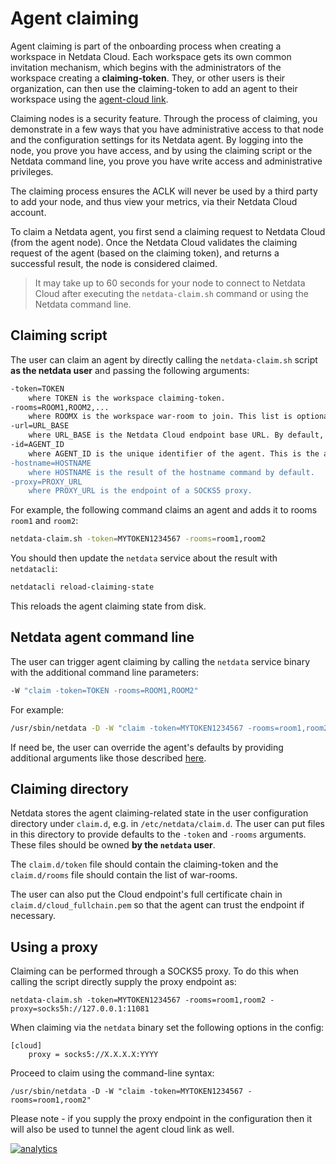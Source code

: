 <!--
---
title: "Agent claiming"
description: 
date: 2020-03-18
custom_edit_url: https://github.com/netdata/netdata/edit/master/claim/README.md
---
-->

# Agent claiming

Agent claiming is part of the onboarding process when creating a workspace in Netdata Cloud. Each workspace gets its own
common invitation mechanism, which begins with the administrators of the workspace creating a **claiming-token**. They,
or other users is their organization, can then use the claiming-token to add an agent to their workspace using the
[agent-cloud link](../aclk/README.md).

Claiming nodes is a security feature. Through the process of claiming, you demonstrate in a few ways that you have
administrative access to that node and the configuration settings for its Netdata agent. By logging into the node, you
prove you have access, and by using the claiming script or the Netdata command line, you prove you have write access and
administrative privileges.

The claiming process ensures the ACLK will never be used by a third party to add your node, and thus view your metrics,
via their Netdata Cloud account.

To claim a Netdata agent, you first send a claiming request to Netdata Cloud (from the agent node). Once the
Netdata Cloud validates the claiming request of the agent (based on the claiming token), and returns a successful
result, the node is considered claimed.

> It may take up to 60 seconds for your node to connect to Netdata Cloud after executing the `netdata-claim.sh` command
> or using the Netdata command line.

## Claiming script

The user can claim an agent by directly calling the `netdata-claim.sh` script **as the netdata user** and passing the
following arguments:

```sh
-token=TOKEN
    where TOKEN is the workspace claiming-token.
-rooms=ROOM1,ROOM2,...
    where ROOMX is the workspace war-room to join. This list is optional.
-url=URL_BASE
    where URL_BASE is the Netdata Cloud endpoint base URL. By default, this is https://netdata.cloud.
-id=AGENT_ID
    where AGENT_ID is the unique identifier of the agent. This is the agent's MACHINE_GUID by default.
-hostname=HOSTNAME
    where HOSTNAME is the result of the hostname command by default.
-proxy=PROXY_URL
    where PROXY_URL is the endpoint of a SOCKS5 proxy.
```

For example, the following command claims an agent and adds it to rooms `room1` and `room2`:

```sh
netdata-claim.sh -token=MYTOKEN1234567 -rooms=room1,room2
```

You should then update the `netdata` service about the result with `netdatacli`:

```sh
netdatacli reload-claiming-state
```

This reloads the agent claiming state from disk.

## Netdata agent command line

The user can trigger agent claiming by calling the `netdata` service binary with the additional command line parameters:

```sh
-W "claim -token=TOKEN -rooms=ROOM1,ROOM2"
```

For example:

```sh
/usr/sbin/netdata -D -W "claim -token=MYTOKEN1234567 -rooms=room1,room2"
```

If need be, the user can override the agent's defaults by providing additional arguments like those described
[here](#claiming-script).

## Claiming directory

Netdata stores the agent claiming-related state in the user configuration directory under `claim.d`, e.g. in
`/etc/netdata/claim.d`. The user can put files in this directory to provide defaults to the `-token` and `-rooms`
arguments. These files should be owned **by the `netdata` user**.

The `claim.d/token` file should contain the claiming-token and the `claim.d/rooms` file should contain the list of 
war-rooms.

The user can also put the Cloud endpoint's full certificate chain in `claim.d/cloud_fullchain.pem` so that the agent
can trust the endpoint if necessary.

## Using a proxy

Claiming can be performed through a SOCKS5 proxy. To do this when calling the script directly supply the proxy
endpoint as:

```
netdata-claim.sh -token=MYTOKEN1234567 -rooms=room1,room2 -proxy=socks5h://127.0.0.1:11081
```

When claiming via the `netdata` binary set the following options in the config:
```
[cloud]
    proxy = socks5://X.X.X.X:YYYY
```
Proceed to claim using the command-line syntax:
```
/usr/sbin/netdata -D -W "claim -token=MYTOKEN1234567 -rooms=room1,room2"
```

Please note - if you supply the proxy endpoint in the configuration then it will also be used to tunnel
the agent cloud link as well.

[![analytics](https://www.google-analytics.com/collect?v=1&aip=1&t=pageview&_s=1&ds=github&dr=https%3A%2F%2Fgithub.com%2Fnetdata%2Fnetdata&dl=https%3A%2F%2Fmy-netdata.io%2Fgithub%2Fclaim%2FREADME&_u=MAC~&cid=5792dfd7-8dc4-476b-af31-da2fdb9f93d2&tid=UA-64295674-3)](<>)
